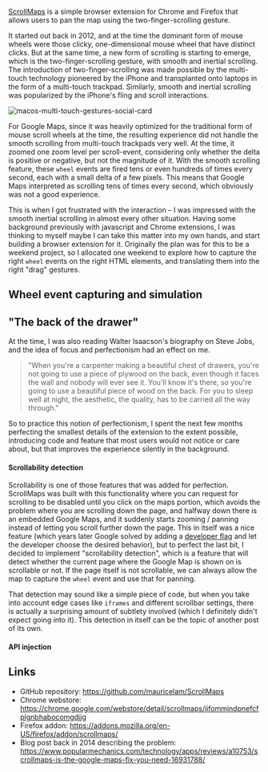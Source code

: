 [ScrollMaps](https://github.com/mauricelam/ScrollMaps) is a simple browser extension for Chrome and Firefox that allows users to pan the map using the two-finger-scrolling gesture.

It started out back in 2012, and at the time the dominant form of mouse wheels were those clicky, one-dimensional mouse wheel that have distinct clicks. But at the same time, a new form of scrolling is starting to emerge, which is the two-finger-scrolling gesture, with smooth and inertial scrolling. The introduction of two-finger-scrolling was made possible by the multi-touch technology pioneered by the iPhone and transplanted onto laptops in the form of a multi-touch trackpad. Similarly, smooth and inertial scrolling was popularized by the iPhone's fling and scroll interactions.

![macos-multi-touch-gestures-social-card](https://user-images.githubusercontent.com/1264702/152716830-5934b606-d9c8-4654-a8b5-e6f4ea642c68.jpeg)

For Google Maps, since it was heavily optimized for the traditional form of mouse scroll wheels at the time, the resulting experience did not handle the smooth scrolling from multi-touch trackpads very well. At the time, it zoomed one zoom level per scroll-event, considering only whether the delta is positive or negative, but not the magnitude of it. With the smooth scrolling feature, these `wheel` events are fired tens or even hundreds of times every second, each with a small delta of a few pixels. This means that Google Maps interpreted as scrolling tens of times every second, which obviously was not a good experience.

This is when I got frustrated with the interaction – I was impressed with the smooth inertial scrolling in almost every other situation. Having some background previously with javascript and Chrome extensions, I was thinking to myself maybe I can take this matter into my own hands, and start building a browser extension for it. Originally the plan was for this to be a weekend project, so I allocated one weekend to explore how to capture the right `wheel` events on the right HTML elements, and translating them into the right "drag" gestures.

## Wheel event capturing and simulation

## "The back of the drawer"

At the time, I was also reading Walter Isaacson's biography on Steve Jobs, and the idea of focus and perfectionism had an effect on me.

> "When you're a carpenter making a beautiful chest of drawers, you're not going to use a piece of plywood on the back, even though it faces the wall and nobody will ever see it. You'll know it's there, so you're going to use a beautiful piece of wood on the back. For you to sleep well at night, the aesthetic, the quality, has to be carried all the way through."

So to practice this notion of perfectionism, I spent the next few months perfecting the smallest details of the extension to the extent possible, introducing code and feature that most users would not notice or care about, but that improves the experience silently in the background.

#### Scrollability detection

Scrollability is one of those features that was added for perfection. ScrollMaps was built with this functionality where you can request for scrolling to be disabled until you click on the maps portion, which avoids the problem where you are scrolling down the page, and halfway down there is an embedded Google Maps, and it suddenly starts zooming / panning instead of letting you scroll further down the page. This in itself was a nice feature (which years later Google solved by adding a [developer flag](https://developers.google.com/maps/documentation/javascript/interaction) and let the developer choose the desired behavior), but to perfect the last bit, I decided to implement "scrollability detection", which is a feature that will detect whether the current page where the Google Map is shown on is scrollable or not. If the page itself is not scrollable, we can always allow the map to capture the `wheel` event and use that for panning.

That detection may sound like a simple piece of code, but when you take into account edge cases like `iframes` and different scrollbar settings, there is actually a surprising amount of subtlety involved (which I definitely didn't expect going into it). This detection in itself can be the topic of another post of its own.

#### API injection


## Links

* GitHub repository: https://github.com/mauricelam/ScrollMaps
* Chrome webstore: https://chrome.google.com/webstore/detail/scrollmaps/jifommjndpnefcfplgnbhabocomgdjjg
* Firefox addon: https://addons.mozilla.org/en-US/firefox/addon/scrollmaps/
* Blog post back in 2014 describing the problem: https://www.popularmechanics.com/technology/apps/reviews/a10753/scrollmaps-is-the-google-maps-fix-you-need-16931788/
